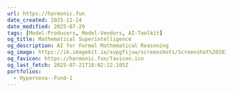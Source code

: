 ```yaml
---
url: https://harmonic.fun
date_created: 2025-11-24
date_modified: 2025-07-29
tags: [Model-Producers, Model-Vendors, AI-Toolkit]
og_title: Mathematical Superintelligence
og_description: AI for Formal Mathematical Reasoning
og_image: https://ik.imagekit.io/xvpgfijuw/screenshots/Screenshot%202025-07-22_Harmonic-AI.png?updatedAt=1753197151348
og_favicon: https://harmonic.fun/favicon.ico
og_last_fetch: 2025-07-21T18:02:22.105Z
portfolios:
  - Hypernova--Fund-1
---
```

